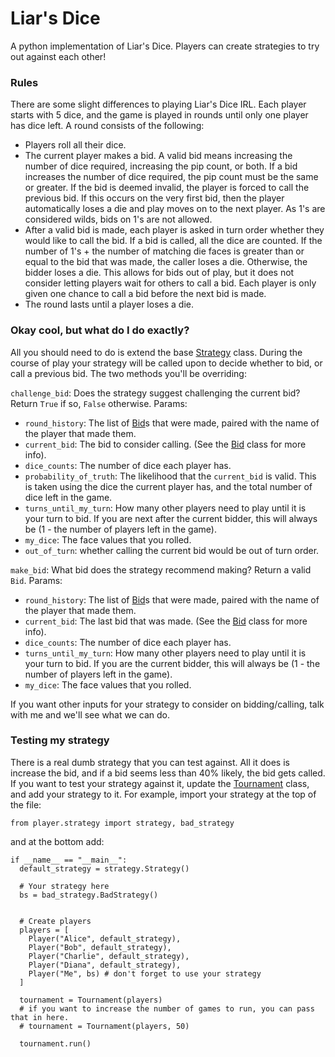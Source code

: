 # Liar's Dice
A python implementation of Liar's Dice. Players can create strategies to try out against each other!

### Rules
There are some slight differences to playing Liar's Dice IRL. Each player starts with 5 dice, and the game is played in rounds until only one player has dice left.
A round consists of the following:
- Players roll all their dice.
- The current player makes a bid. A valid bid means increasing the number of dice required, increasing the pip count, or both. If a bid increases the number of dice required, the pip count must be the same or greater. If the bid is deemed invalid, the player is forced to call the previous bid. If this occurs on the very first bid, then the player automatically loses a die and play moves on to the next player. As 1's are considered wilds, bids on 1's are not allowed.
- After a valid bid is made, each player is asked in turn order whether they would like to call the bid. If a bid is called, all the dice are counted. If the number of 1's + the number of matching die faces is greater than or equal to the bid that was made, the caller loses a die. Otherwise, the bidder loses a die. This allows for bids out of play, but it does not consider letting players wait for others to call a bid. Each player is only given one chance to call a bid before the next bid is made.
- The round lasts until a player loses a die.

### Okay cool, but what do I do exactly?
All you should need to do is extend the base [Strategy](https://github.com/jtreim/liars_dice/blob/main/player/strategy/strategy.py) class. During the course of play your strategy will be called upon to decide whether to bid, or call a previous bid. The two methods you'll be overriding:

`challenge_bid`: Does the strategy suggest challenging the current bid?
Return `True` if so, `False` otherwise.
Params:
- `round_history`: The list of [Bid](https://github.com/jtreim/liars_dice/blob/main/game/bid.py)s that were made, paired with the name of the player that made them.
- `current_bid`: The bid to consider calling. (See the [Bid](https://github.com/jtreim/liars_dice/blob/main/game/bid.py) class for more info).
- `dice_counts`: The number of dice each player has.
- `probability_of_truth`: The likelihood that the `current_bid` is valid. This is taken using the dice the current player has, and the total number of dice left in the game.
- `turns_until_my_turn`: How many other players need to play until it is your turn to bid. If you are next after the current bidder, this will always be (1 - the number of players left in the game).
- `my_dice`: The face values that you rolled.
- `out_of_turn`: whether calling the current bid would be out of turn order.

`make_bid`: What bid does the strategy recommend making?
Return a valid `Bid`.
Params:
- `round_history`: The list of [Bid](https://github.com/jtreim/liars_dice/blob/main/game/bid.py)s that were made, paired with the name of the player that made them.
- `current_bid`: The last bid that was made. (See the [Bid](https://github.com/jtreim/liars_dice/blob/main/game/bid.py) class for more info).
- `dice_counts`: The number of dice each player has.
- `turns_until_my_turn`: How many other players need to play until it is your turn to bid. If you are the current bidder, this will always be (1 - the number of players left in the game).
- `my_dice`: The face values that you rolled.

If you want other inputs for your strategy to consider on bidding/calling, talk with me and we'll see what we can do.

### Testing my strategy
There is a real dumb strategy that you can test against. All it does is increase the bid, and if a bid seems less than 40% likely, the bid gets called. If you want to test your strategy against it, update the [Tournament](https://github.com/jtreim/liars_dice/blob/main/tournament.py) class, and add your strategy to it. For example, import your strategy at the top of the file:

`from player.strategy import strategy, bad_strategy`

and at the bottom add:
```
if __name__ == "__main__":
  default_strategy = strategy.Strategy()

  # Your strategy here
  bs = bad_strategy.BadStrategy()


  # Create players
  players = [
    Player("Alice", default_strategy),
    Player("Bob", default_strategy),
    Player("Charlie", default_strategy),
    Player("Diana", default_strategy),
    Player("Me", bs) # don't forget to use your strategy
  ]

  tournament = Tournament(players)
  # if you want to increase the number of games to run, you can pass that in here.
  # tournament = Tournament(players, 50)

  tournament.run()
```


